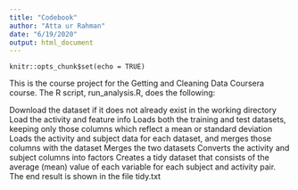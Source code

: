 ```yaml
---
title: "Codebook"
author: "Atta ur Rahman"
date: "6/19/2020"
output: html_document
---
```


```{r setup, include=FALSE}
knitr::opts_chunk$set(echo = TRUE)
```

This is the course project for the Getting and Cleaning Data Coursera course. The R script, run_analysis.R, does the following:

Download the dataset if it does not already exist in the working directory
Load the activity and feature info
Loads both the training and test datasets, keeping only those columns which reflect a mean or standard deviation
Loads the activity and subject data for each dataset, and merges those columns with the dataset
Merges the two datasets
Converts the activity and subject columns into factors
Creates a tidy dataset that consists of the average (mean) value of each variable for each subject and activity pair.
The end result is shown in the file tidy.txt